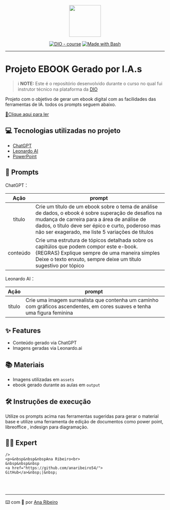 <p align="center">
    <img width="100" src=".github/assets/banner.png">
</p>


<p align="center">
<a href="https://dio.me/"><img src="https://img.shields.io/badge/DIO-Course-28DA77?logo=youtube" alt="DIO - course"></a>
<a href="https://www.gnu.org/software/bash/" title="Go to Bash homepage"><img src="https://img.shields.io/badge/Prompt-Project-blue?logo=gnu-bash&amp;logoColor=white" alt="Made with Bash"></a></p>

-------


# Projeto EBOOK Gerado por I.A.s


 > ℹ️ **NOTE:** Este é o repositório desenvolvido durante o curso no qual fui instrutor técnico na plataforma da [DIO](https://dio.me)

Projeto com o objetivo de gerar um ebook digital com as facilidades das ferramentas de IA. todos os prompts
seguem abaixo.

<a href="https://github.com/felipeAguiarCode/prompts-recipe-to-create-a-ebook/blob/main/output/ebook%20-%20css%20jedi%20output.pdf" title="View PDF now"> 📕Clique aqui para ler</a>

## 💻 Tecnologias utilizadas no projeto

- [ChatGPT](https://chat.openai.com/) 
- [Leonardo AI](https://leonardo.ai/)
- [PowerPoint](https://www.microsoft.com/en/microsoft-365/powerpoint)

## 🧠 Prompts


ChatGPT：

|   Ação   | prompt                                                                                                                                                                                                                                                                         |
| :------: | ------------------------------------------------------------------------------------------------------------------------------------------------------------------------------------------------------------------------------------------------------------------------------ |
|  título  | Crie um título de um ebook sobre o tema de análise de dados, o ebook é sobre superação de desafios na mudança de carreira para a área de análise de dados, o título deve ser épico e curto, poderoso mas não ser exagerado, me liste 5 variações de títulos                                                        |
| conteúdo | Crie uma estrutura de tópicos detalhada sobre os capitúlos que podem compor este e-book. {REGRAS} Explique sempre de uma maneira simples Deixe o texto enxuto, sempre deixe um título sugestivo por tópico |


Leonardo AI：

|  Ação  | prompt                                                                                 |
| :----: | -------------------------------------------------------------------------------------- |
| título | Crie uma imagem surrealista que contenha um caminho com gráficos ascendentes, em cores suaves e tenha uma figura feminina |

## ✨ Features

- Conteúdo gerado via ChatGPT
- Imagens geradas via Leonardo.ai

## 📚 Materiais

- Imagens utilizadas em `assets`
- ebook gerado durante as aulas em `output`

## 🛠️ Instruções de execução

Utilize os prompts acima nas ferramentas sugeridas para gerar o material base e utilize uma ferramenta de edição de documentos como power point, libreoffice , indesign para diagramação.

## 👨‍💻 Expert

    />
    <p>&nbsp&nbsp&nbspAna Ribeiro<br>
    &nbsp&nbsp&nbsp
    <a href="https://github.com/anaribeiro54/">
    GitHub</a>&nbsp;|&nbsp;
</p>
<br/><br/>
<p>

---

⌨️ com 💜 por [Ana Ribeiro](https://github.com/anaribeiro54/)
